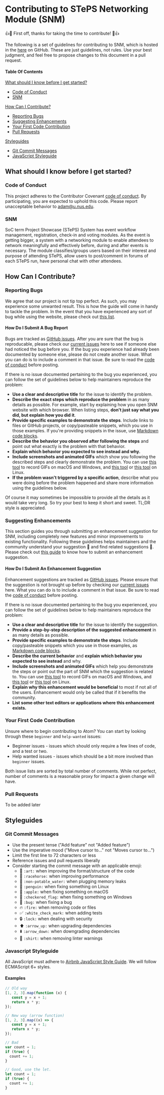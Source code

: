 # Contributing to STePS Networking Module (SNM)

:+1::tada: First off, thanks for taking the time to contribute! :tada::+1:

The following is a set of guidelines for contributing to SNM, which is hosted in the [here](https://github.com/nus-mtp/steps-networking-module) on GitHub.
These are just guidelines, not rules. Use your best judgment, and feel free to propose changes to this document in a pull request.

#### Table Of Contents

[What should I know before I get started?](#what-should-i-know-before-i-get-started)
  * [Code of Conduct](#code-of-conduct)
  * [SNM](#snm)

[How Can I Contribute?](#how-can-i-contribute)
  * [Reporting Bugs](#reporting-bugs)
  * [Suggesting Enhancements](#suggesting-enhancements)
  * [Your First Code Contribution](#your-first-code-contribution)
  * [Pull Requests](#pull-requests)
  
[Styleguides](#styleguides)
  * [Git Commit Messages](#git-commit-messages)
  * [JavaScript Styleguide](#javascript-styleguide)

## What should I know before I get started?

### Code of Conduct

This project adheres to the Contributor Covenant [code of conduct](CODE_OF_CONDUCT.md).
By participating, you are expected to uphold this code.
Please report unacceptable behavior to [adam@u.nus.edu](mailto:adam@u.nus.edu).

### SNM

SoC term Project Showcase (STePS) System has event workflow management, registration, check-in and voting modules. As the event is getting bigger, a system with a networking module to enable attendees to network meaningfully and effectively before, during and after events is necessary. The module classifies/groups users based on their interest and purpose of attending STePS, allow users to post/comment in forums of each STePS run, have personal chat with other attendees.

## How Can I Contribute?

### Reporting Bugs

We agree that our project is not tip top perfect. As such, you may experience some unwanted result. This is how the guide will come in handy to tackle the problem. In the event that you have experienced any sort of bug while using the website, please check out [this list](#how-do-i-submit-a-bug-report).

#### How Do I Submit A Bug Report

Bugs are tracked as [GitHub issues](https://guides.github.com/features/issues/). After you are sure that the bug is reproducable, please check our [current issues](https://github.com/nus-mtp/steps-networking-module/issues) here to see if someone else had noticed the bug before you. If the bug you experience had already been documented by someone else, please do not create another issue. What you can do is to include a comment in that issue. Be sure to read the [code of conduct](CODE_OF_CONDUCT.md) before posting.

If there is no issue documented pertaining to the bug you experienced, you can follow the set of guidelines below to help maintainers reproduce the problem:

* **Use a clear and descriptive title** for the issue to identify the problem.
* **Describe the exact steps which reproduce the problem** in as many details as possible. For example, start by explaining how you open SNM website with which browser. When listing steps, **don't just say what you did, but explain how you did it**.
* **Provide specific examples to demonstrate the steps**. Include links to files or GitHub projects, or copy/pasteable snippets, which you use in those examples. If you're providing snippets in the issue, use [Markdown code blocks](https://help.github.com/articles/markdown-basics/#multiple-lines).
* **Describe the behavior you observed after following the steps** and point out what exactly is the problem with that behavior.
* **Explain which behavior you expected to see instead and why.**
* **Include screenshots and animated GIFs** which show you following the described steps and clearly demonstrate the problem. You can use [this tool](http://www.cockos.com/licecap/) to record GIFs on macOS and Windows, and [this tool](https://github.com/colinkeenan/silentcast) or [this tool](https://github.com/GNOME/byzanz) on Linux.
* **If the problem wasn't triggered by a specific action**, describe what you were doing before the problem happened and share more information using the guidelines below.

Of course it may sometimes be impossible to provide all the details as it would take very long. So try your best to keep it short and sweet. TL;DR style is appreciated.

### Suggesting Enhancements

This section guides you through submitting an enhancement suggestion for SNM, including completely new features and minor improvements to existing functionality. Following these guidelines helps maintainers and the community understand your suggestion :pencil: and find related suggestions :mag_right:. Please check out [this guide](#how-do-i-submit-an-enhancement-suggestion) to know how to submit an enhancement suggestion.

#### How Do I Submit An Enhancement Suggestion

Enhancement suggestions are tracked as [GitHub issues](https://guides.github.com/features/issues/). Please ensure that the suggestion is not brought up before by checking our [current issues](https://github.com/nus-mtp/steps-networking-module/issues) here. What you can do is to include a comment in that issue. Be sure to read the [code of conduct](CODE_OF_CONDUCT.md) before posting.

If there is no issue documented pertaining to the bug you experienced, you can follow the set of guidelines below to help maintainers reproduce the problem:

* **Use a clear and descriptive title** for the issue to identify the suggestion.
* **Provide a step-by-step description of the suggested enhancement** in as many details as possible.
* **Provide specific examples to demonstrate the steps**. Include copy/pasteable snippets which you use in those examples, as [Markdown code blocks](https://help.github.com/articles/markdown-basics/#multiple-lines).
* **Describe the current behavior** and **explain which behavior you expected to see instead** and why.
* **Include screenshots and animated GIFs** which help you demonstrate the steps or point out the part of SNM which the suggestion is related to. You can use [this tool](http://www.cockos.com/licecap/) to record GIFs on macOS and Windows, and [this tool](https://github.com/colinkeenan/silentcast) or [this tool](https://github.com/GNOME/byzanz) on Linux.
* **Explain why this enhancement would be beneficial** to most if not all of the users. Enhancement would only be called that if it benefits the community.
* **List some other text editors or applications where this enhancement exists.**

### Your First Code Contribution

Unsure where to begin contributing to Atom? You can start by looking through these `beginner` and `help-wanted` issues:

* Beginner issues - issues which should only require a few lines of code, and a test or two.
* Help wanted issues - issues which should be a bit more involved than `beginner` issues.

Both issue lists are sorted by total number of comments. While not perfect, number of comments is a reasonable proxy for impact a given change will have.

### Pull Requests

To be added later

## Styleguides

### Git Commit Messages

* Use the present tense ("Add feature" not "Added feature")
* Use the imperative mood ("Move cursor to..." not "Moves cursor to...")
* Limit the first line to 72 characters or less
* Reference issues and pull requests liberally
* Consider starting the commit message with an applicable emoji:
    * :art: `:art:` when improving the format/structure of the code
    * :racehorse: `:racehorse:` when improving performance
    * :non-potable_water: `:non-potable_water:` when plugging memory leaks
    * :penguin: `:penguin:` when fixing something on Linux
    * :apple: `:apple:` when fixing something on macOS
    * :checkered_flag: `:checkered_flag:` when fixing something on Windows
    * :bug: `:bug:` when fixing a bug
    * :fire: `:fire:` when removing code or files
    * :white_check_mark: `:white_check_mark:` when adding tests
    * :lock: `:lock:` when dealing with security
    * :arrow_up: `:arrow_up:` when upgrading dependencies
    * :arrow_down: `:arrow_down:` when downgrading dependencies
    * :shirt: `:shirt:` when removing linter warnings
    
### Javascript Styleguide

All JavaScript must adhere to [Airbnb JavaScript Style Guide](https://github.com/airbnb/javascript). We will follow ECMAScript 6+ styles.

#### Examples
```javascript
// Old way
[1, 2, 3].map(function (x) {
   const y = x + 1;
   return x * y;
});

// New way (arrow function)
[1, 2, 3].map((x) => {
   const y = x + 1;
   return x * y;
});
```
```javascript
// Bad
var count = 1;
if (true) {
  count += 1;
}

// Good, use the let.
let count = 1;
if (true) {
  count += 1;
}
```
